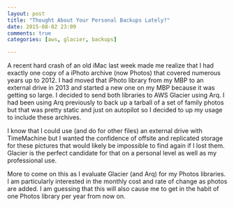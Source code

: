 ```yaml
---
layout: post
title: "Thought About Your Personal Backups Lately?"
date: 2015-08-02 23:09
comments: true
categories: [aws, glacier, backups]

---
```

A recent hard crash of an old iMac last week made me realize that I had exactly one copy of a iPhoto archive (now Photos) that covered numerous years up to 2012.
I had moved that iPhoto library from my MBP to an external drive in 2013 and started a new one on my MBP because it was getting so large.
I decided to send both libraries to AWS Glacier using Arq.
I had been using Arq previously to back up a tarball of a set of family photos but that was pretty static and just on autopilot so I decided to up my usage to include these archives.

I know that I could use (and do for other files) an external drive with TimeMachine but I wanted the confidence of offsite and replicated storage for these pictures that would likely be impossible to find again if I lost them.
Glacier is the perfect candidate for that on a personal level as well as my professional use.

More to come on this as I evaluate Glacier (and Arq) for my Photos libraries.
I am particularly interested in the monthly cost and rate of change as photos are added.
I am guessing that this will also cause me to get in the habit of one Photos library per year from now on.